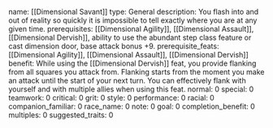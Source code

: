 name: [[Dimensional Savant]]
type: General
description: You flash into and out of reality so quickly it is impossible to tell exactly where you are at any given time.
prerequisites: [[Dimensional Agility]], [[Dimensional Assault]], [[Dimensional Dervish]], ability to use the abundant step class feature or cast dimension door, base attack bonus +9.
prerequisite_feats: [[Dimensional Agility]], [[Dimensional Assault]], [[Dimensional Dervish]]
benefit: While using the [[Dimensional Dervish]] feat, you provide flanking from all squares you attack from. Flanking starts from the moment you make an attack until the start of your next turn. You can effectively flank with yourself and with multiple allies when using this feat.
normal: 0
special: 0
teamwork: 0
critical: 0
grit: 0
style: 0
performance: 0
racial: 0
companion_familiar: 0
race_name: 0
note: 0
goal: 0
completion_benefit: 0
multiples: 0
suggested_traits: 0

